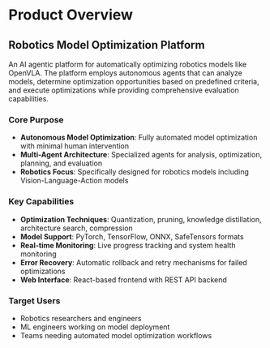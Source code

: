# Product Overview

## Robotics Model Optimization Platform

An AI agentic platform for automatically optimizing robotics models like OpenVLA. The platform employs autonomous agents that can analyze models, determine optimization opportunities based on predefined criteria, and execute optimizations while providing comprehensive evaluation capabilities.

### Core Purpose
- **Autonomous Model Optimization**: Fully automated model optimization with minimal human intervention
- **Multi-Agent Architecture**: Specialized agents for analysis, optimization, planning, and evaluation
- **Robotics Focus**: Specifically designed for robotics models including Vision-Language-Action models

### Key Capabilities
- **Optimization Techniques**: Quantization, pruning, knowledge distillation, architecture search, compression
- **Model Support**: PyTorch, TensorFlow, ONNX, SafeTensors formats
- **Real-time Monitoring**: Live progress tracking and system health monitoring
- **Error Recovery**: Automatic rollback and retry mechanisms for failed optimizations
- **Web Interface**: React-based frontend with REST API backend

### Target Users
- Robotics researchers and engineers
- ML engineers working on model deployment
- Teams needing automated model optimization workflows